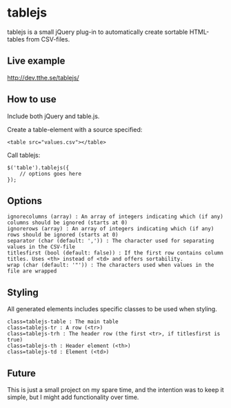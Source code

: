 tablejs
=======

tablejs is a small jQuery plug-in to automatically create sortable HTML-tables from CSV-files.

Live example
------------

http://dev.tthe.se/tablejs/

How to use
----------

Include both jQuery and table.js.

Create a table-element with a source specified:

    <table src="values.csv"></table>

Call tablejs:

    $('table').tablejs({
        // options goes here
    });


Options
-------

    ignorecolumns (array) : An array of integers indicating which (if any) columns should be ignored (starts at 0)
    ignorerows (array) : An array of integers indicating which (if any) rows should be ignored (starts at 0)
    separator (char (default: ',')) : The character used for separating values in the CSV-file
    titlesfirst (bool (default: false)) : If the first row contains column titles. Uses <th> instead of <td> and offers sortability.
    wrap (char (default: '"')) : The characters used when values in the file are wrapped


Styling
-------

All generated elements includes specific classes to be used when styling.

    class=tablejs-table : The main table
    class=tablejs-tr : A row (<tr>)
    class=tablejs-trh : The header row (the first <tr>, if titlesfirst is true)
    class=tablejs-th : Header element (<th>)
    class=tablejs-td : Element (<td>)

Future
------

This is just a small project on my spare time, and the intention was to keep it simple, but I might add functionality over time.